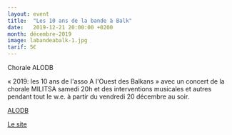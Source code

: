 ```yaml
---
layout: event
title:  "Les 10 ans de la bande à Balk"
date:   2019-12-21 20:00:00 +0200
month: décembre-2019
image: labandeabalk-1.jpg
tarif: 5€
---
```


Chorale ALODB

« 2019: les 10 ans de l'asso A l'Ouest des Balkans » avec un concert de la chorale MILITSA samedi 20h et des interventions musicales et autres pendant tout le w.e. à partir du vendredi 20 décembre au soir.

[ALODB](http://www.alodb.org/activites-pedagogiques/chant-polyphonique-2/)

[Le site](https://www.labandeabalk.fr/)

